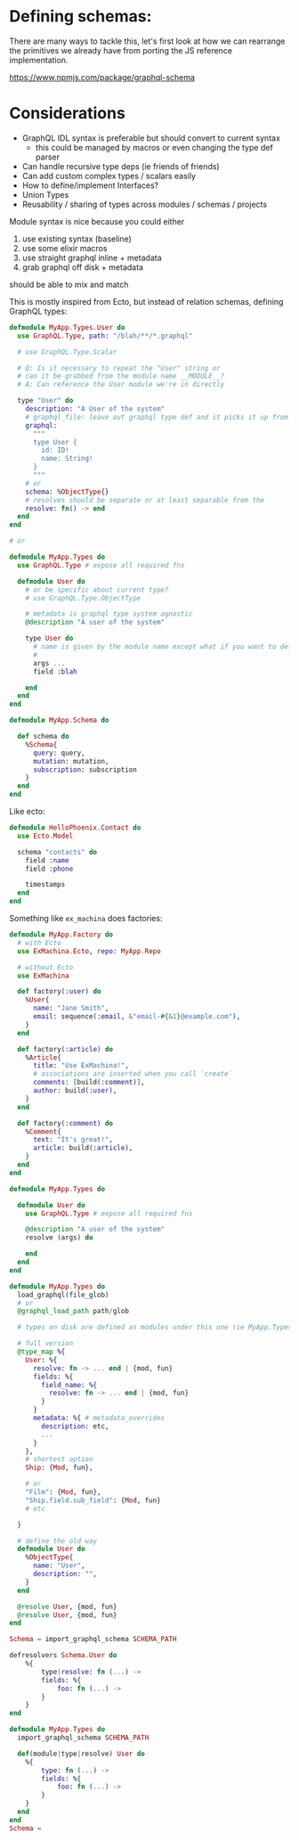 # Defining schemas:

There are many ways to tackle this, let's first look at how we can rearrange the primitives we already have from porting the JS reference implementation.

https://www.npmjs.com/package/graphql-schema

# Considerations

- GraphQL IDL syntax is preferable but should convert to current syntax
  - this could be managed by macros or even changing the type def parser
- Can handle recursive type deps (ie friends of friends)
- Can add custom complex types / scalars easily
- How to define/implement Interfaces?
- Union Types
- Reusability / sharing of types across modules / schemas / projects


Module syntax is nice because you could either
1. use existing syntax (baseline)
2. use some elixir macros
3. use straight graphql inline + metadata
4. grab graphql off disk + metadata

should be able to mix and match

This is mostly inspired from Ecto, but instead of relation schemas, defining GraphQL types:

```elixir
defmodule MyApp.Types.User do
  use GraphQL.Type, path: "/blah/**/*.graphql"

  # use GraphQL.Type.Scalar

  # Q: Is it necessary to repeat the "User" string or
  # can it be grabbed from the module name __MODULE__?
  # A: Can reference the User module we're in directly

  type "User" do
    description: "A User of the system"
    # graphql_file: leave out graphql type def and it picks it up from disk
    graphql:
      """
      type User {
        id: ID!
        name: String!
      }
      """
    # or
    schema: %ObjectType{}
    # resolves should be separate or at least separable from the
    resolve: fn() -> end
  end
end

# or

defmodule MyApp.Types do
  use GraphQL.Type # expose all required fns

  defmodule User do
    # or be specific about current type?
    # use GraphQL.Type.ObjectType

    # metadata is graphql type system agnostic
    @description "A user of the system"

    type User do
      # name is given by the module name except what if you want to define more types
      #
      args ...
      field :blah

    end
  end
end

defmodule MyApp.Schema do

  def schema do
    %Schema{
      query: query,
      mutation: mutation,
      subscription: subscription
    }
  end
end
```

Like ecto:

```elixir
defmodule HelloPhoenix.Contact do
  use Ecto.Model

  schema "contacts" do
    field :name
    field :phone

    timestamps
  end
end
```

Something like `ex_machina` does factories:

```elixir
defmodule MyApp.Factory do
  # with Ecto
  use ExMachina.Ecto, repo: MyApp.Repo

  # without Ecto
  use ExMachina

  def factory(:user) do
    %User{
      name: "Jane Smith",
      email: sequence(:email, &"email-#{&1}@example.com"),
    }
  end

  def factory(:article) do
    %Article{
      title: "Use ExMachina!",
      # associations are inserted when you call `create`
      comments: [build(:comment)],
      author: build(:user),
    }
  end

  def factory(:comment) do
    %Comment{
      text: "It's great!",
      article: build(:article),
    }
  end
end
```



```elixir
defmodule MyApp.Types do

  defmodule User do
    use GraphQL.Type # expose all required fns

    @description "A user of the system"
    resolve (args) do

    end
  end
end
```

```elixir
defmodule MyApp.Types do
  load_graphql(file_glob)
  # or
  @graphql_load_path path/glob

  # types on disk are defined as modules under this one (ie MyApp.Types.*)

  # full version
  @type_map %{
    User: %{
      resolve: fn -> ... end | {mod, fun}
      fields: %{
        field_name: %{
          resolve: fn -> ... end | {mod, fun}
        }
      }
      metadata: %{ # metadata_overrides
        description: etc,
        ...
      }
    },
    # shortest option
    Ship: {Mod, fun},

    # or
    "Film": {Mod, fun},
    "Ship.field.sub_field": {Mod, fun}
    # etc

  }

  # define the old way
  defmodule User do
    %ObjectType{
      name: "User",
      description: "",
    }
  end

  @resolve User, {mod, fun}
  @resolve User, {mod, fun}
end
```

```elixir
Schema = import_graphql_schema SCHEMA_PATH

defresolvers Schema.User do
	%{
		type|resolve: fn (...) ->
		fields: %{
			foo: fn (...) ->
		}
	}
end
```

```elixir
defmodule MyApp.Types do
  import_graphql_schema SCHEMA_PATH

  def(module|type|resolve) User do
  	%{
  		type: fn (...) ->
  		fields: %{
  			foo: fn (...) ->
  		}
  	}
  end
end
Schema =

```
